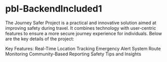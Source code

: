 ﻿# pbl-BackendIncluded1
The Journey Safer Project is a practical and innovative solution aimed at improving safety during travel. It combines technology with user-centric features to ensure a more secure journey experience for individuals.
Below are the key details of the project:

Key Features:
Real-Time Location Tracking
Emergency Alert System
Route Monitoring
Community-Based Reporting
Safety Tips and Insights

